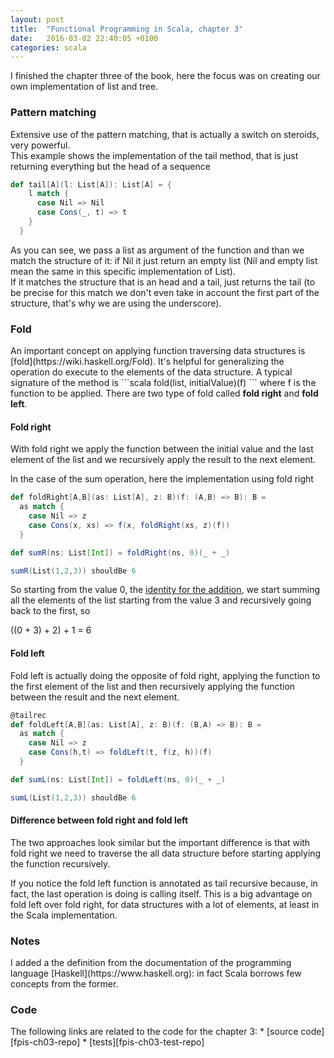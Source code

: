 ```yaml
---
layout: post
title:  "Functional Programming in Scala, chapter 3"
date:   2016-03-02 22:40:05 +0100
categories: scala
---
```


I finished the chapter three of the book, here the focus was on creating our own implementation of list and tree.

<h3>Pattern matching</h3>
Extensive use of the pattern matching, that is actually a switch on steroids, very powerful.<br>
This example shows the implementation of the tail method, that is just returning everything but the head of a sequence

```scala
def tail[A](l: List[A]): List[A] = {
    l match {
      case Nil => Nil
      case Cons(_, t) => t
    }
  }
```
As you can see, we pass a list as argument of the function and than we match the structure of it: if Nil it just return an empty list (Nil and empty list mean the same in this specific implementation of List).  
If it matches the structure that is an head and a tail, just returns the tail (to be precise for this match we don't even take in account the first part of the structure, that's why we are using the underscore).

<h3>Fold</h3>
An important concept on applying function traversing data structures is [fold](https://wiki.haskell.org/Fold).  
It's helpful for generalizing the operation do execute to the elements of the data structure. A typical signature of the method is
```scala
fold(list, initialValue)(f)
```
where f is the function to be applied.  
There are two type of fold called <b>fold right</b> and <b>fold left</b>.

<h4>Fold right</h4>
With fold right we apply the function between the initial value and the last element of the list and we recursively apply the result to the next element.

In the case of the sum operation, here the implementation using fold right

```scala
def foldRight[A,B](as: List[A], z: B)(f: (A,B) => B): B =
  as match {
    case Nil => z
    case Cons(x, xs) => f(x, foldRight(xs, z)(f))
  }

def sumR(ns: List[Int]) = foldRight(ns, 0)(_ + _)

sumR(List(1,2,3)) shouldBe 6
```
So starting from the value 0, the [identity for the addition](https://en.wikipedia.org/wiki/Identity_element), we start summing all the elements of the list starting from the value 3 and recursively going back to the first, so

((0 + 3) + 2) + 1 = 6   

<h4>Fold left</h4>
Fold left is actually doing the opposite of fold right, applying the function to the first element of the list and then recursively applying the function between the result and the next element.

```scala
@tailrec
def foldLeft[A,B](as: List[A], z: B)(f: (B,A) => B): B =
  as match {
    case Nil => z
    case Cons(h,t) => foldLeft(t, f(z, h))(f)
  }

def sumL(ns: List[Int]) = foldLeft(ns, 0)(_ + _)

sumL(List(1,2,3)) shouldBe 6
```

<h4>Difference between fold right and fold left</h4>
The two approaches look similar but the important difference is that with fold right we need to traverse the all data structure before starting applying the function recursively.

If you notice the fold left function is annotated as tail recursive because, in fact, the last operation is doing is calling itself. This is a big advantage on fold left over fold right, for data structures with a lot of elements, at least in the Scala implementation.

<h3>Notes</h3>
I added a the definition from the documentation of the programming language [Haskell](https://www.haskell.org): in fact Scala borrows few concepts from the former.

<h3>Code</h3>
The following links are related to the code for the chapter 3:
* [source code][fpis-ch03-repo]
* [tests][fpis-ch03-test-repo]

[fpis-ch03-repo]: https://github.com/mtraina/functional-programming-in-scala/tree/master/src/main/scala/com/mtraina/fpis/chapter03

[fpis-ch03-test-repo]: https://github.com/mtraina/functional-programming-in-scala/tree/master/src/test/scala/com/mtraina/fpis/chapter03
